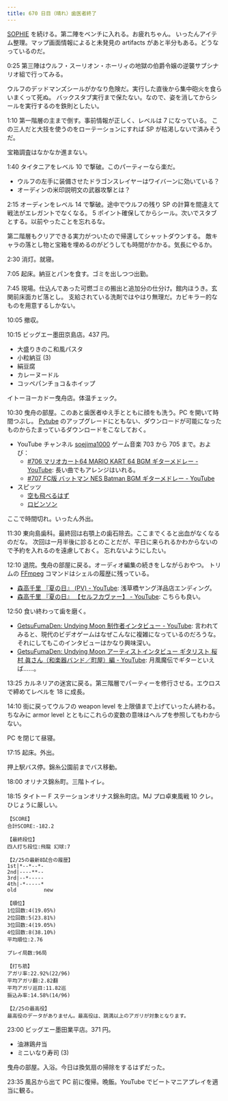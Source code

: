 ```yaml
---
title: 670 日目（晴れ）歯医者終了
---
```


[SOPHIE][dtp22] を続ける。第二陣をベンチに入れる。お疲れちゃん。
いったんアイテム整理。マップ画面情報によると未発見の artifacts があと半分もある。どうなっているのだ。

0:25 第三陣はウルフ・スーリオン・ホーリィの地獄の伯爵令嬢の逆襲サブシナリオ組で行ってみる。

ウルフのデッドマンズシールがかなり危険だ。実行した直後から集中砲火を食らいまくって死ぬ。
バックスタブ実行まで保たない。なので、姿を消してからシールを実行するのを鉄則としたい。

1:10 第一階層の主まで倒す。事前情報が正しく、レベルは 7 になっている。
この三人だと大技を使うのをローテーションにすれば SP が枯渇しないで済みそうだ。

宝箱調査はなかなか進まない。

1:40 タイタニアをレベル 10 で撃破。このパーティーなら楽だ。

* ウルフの左手に装備させたドラゴンスレイヤーはワイバーンに効いている？
* オーディンの米印説明文の武器攻撃とは？

2:15 オーディンをレベル 14 で撃破。途中でウルフの残り SP の計算を間違えて戦法がエレガントでなくなる。
5 ポイント確保してからシール。次いでスタブとする。以前やったことを忘れるな。

第二階層もクリアできる実力がついたので帰還してシャットダウンする。
敵キャラの落とし物と宝箱を埋めるのがどうしても時間がかかる。気長にやるか。

2:30 消灯。就寝。

7:05 起床。納豆とパンを食す。ゴミを出しつつ出勤。

7:45 現場。仕込んであった可燃ゴミの搬出と追加分の仕分け。館内ほうき。玄関前床面カビ落とし。
支給されている洗剤ではやはり無理だ。カビキラー的なものを用意するしかない。

10:05 撤収。

10:15 ビッグエー墨田京島店。437 円。

* 大盛りきのこ和風パスタ
* 小粒納豆 (3)
* 絹豆腐
* カレーヌードル
* コッペパンチョコ＆ホイップ

イトーヨーカドー曳舟店。体温チェック。

10:30 曳舟の部屋。このあと歯医者ゆえ手とともに顔をも洗う。PC を開いて時間つぶし。
[Pytube] のアップグレードにともない、ダウンロードが可能になったものからたまっているダウンロードをこなしておく。

* YouTube チャンネル [soejima1000] ゲーム音楽 703 から 705 まで。および：
  * [&#x23;706 マリオカート64 MARIO KART 64 BGM ギターメドレー - YouTube](https://www.youtube.com/watch?v=R0_Mv_Q7udM):
    長い曲でもアレンジはいれる。
  * [&#x23;707 FC版 バットマン NES Batman BGM ギターメドレー - YouTube](https://www.youtube.com/watch?v=po5VlP0V6W8)
* スピッツ
  * [空も飛べるはず](https://www.youtube.com/watch?v=h-kQw4JqCHE)
  * [ロビンソン](https://www.youtube.com/watch?v=51CH3dPaWXc)

ここで時間切れ。いったん外出。

11:30 東向島歯科。最終回は右顎上の歯石除去。ここまでくると出血がなくなるのだな。
次回は一月半後に診るとのことだが、平日に来られるかわからないので予約を入れるのを遠慮しておく。
忘れないようにしたい。

12:10 退院。曳舟の部屋に戻る。オーディオ編集の続きをしながらおやつ。
トリムの [FFmpeg] コマンドはシェルの履歴に残っている。

* [森高千里 『夏の日』 (PV) - YouTube](https://www.youtube.com/watch?v=K-xv2EqMhJ0):
  浅草橋ヤング洋品店エンディング。
* [森高千里 『夏の日』 【セルフカヴァー】 - YouTube](https://www.youtube.com/watch?v=LH_dm94bBkU):
  こちらも良い。

12:50 食い終わって歯を磨く。

* [GetsuFumaDen: Undying Moon 制作者インタビュー - YouTube](https://www.youtube.com/watch?v=ChgAZ-DrzaM):
  言われてみると、現代のビデオゲームはなぜこんなに複雑になっているのだろうな。
  それにしてもこのインタビューはかなり興味深い。
* [GetsuFumaDen: Undying Moon アーティストインタビュー ギタリスト 桜村 眞さん（和楽器バンド／町屋）編 - YouTube](https://www.youtube.com/watch?v=uvJw_cPIsmg):
  月風魔伝でギターといえば……。

13:25 カルネリアの迷宮に戻る。第三階層でパーティーを修行させる。エウロスで締めてレベルを 18 に成長。

14:10 街に戻ってウルフの weapon level を上限値まで上げていったん終わる。
ちなみに armor level とともにこれらの変数の意味はヘルプを参照してもわからない。

PC を閉じて昼寝。

17:15 起床。外出。

押上駅バス停。錦糸公園前までバス移動。

18:00 オリナス錦糸町。三階トイレ。

18:15 タイトー F ステーションオリナス錦糸町店。MJ プロ卓東風戦 10 クレ。
ひじょうに厳しい。

```text
【SCORE】
合計SCORE:-182.2

【最終段位】
四人打ち段位:飛龍 幻球:7

【2/25の最新8試合の履歴】
1st|*--*--*-
2nd|----**--
3rd|--*-----
4th|-*-----*
old         new

【順位】
1位回数:4(19.05%)
2位回数:5(23.81%)
3位回数:4(19.05%)
4位回数:8(38.10%)
平均順位:2.76

プレイ局数:96局

【打ち筋】
アガリ率:22.92%(22/96)
平均アガリ翻:2.82翻
平均アガリ巡目:11.82巡
振込み率:14.58%(14/96)

【2/25の最高役】
最高役のデータがありません。最高役は、跳満以上のアガリが対象となります。
```

23:00 ビッグエー墨田業平店。371 円。

* 油淋鶏弁当
* ミニいなり寿司 (3)

曳舟の部屋。入浴。今日は換気扇の掃除をするはずだった。

23:35 風呂から出て PC 前に復帰。晩飯。YouTube でビートマニアプレイを適当に観る。

[dtp22]: https://wodifes.net/game/show/469
[FFmpeg]: <https://ffmpeg.org/ffmpeg.html>
[pytube]: https://pytube.io/en/latest/
[soejima1000]: https://www.youtube.com/user/soejima1000/videos
